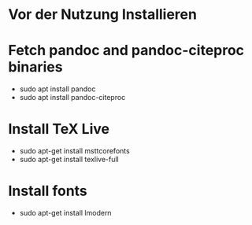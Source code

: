 # Vor der Nutzung Installieren
# Fetch pandoc and pandoc-citeproc binaries
- sudo apt install pandoc
- sudo apt install pandoc-citeproc
# Install TeX Live
- sudo apt-get install msttcorefonts
- sudo apt-get install texlive-full
# Install fonts
- sudo apt-get install lmodern
